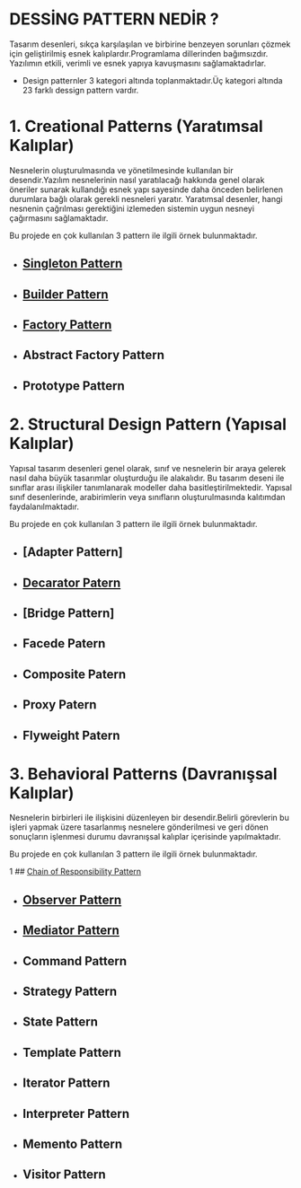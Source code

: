 # DESSİNG PATTERN NEDİR ?

Tasarım desenleri, sıkça karşılaşılan ve birbirine benzeyen sorunları çözmek için geliştirilmiş esnek kalıplardır.Programlama dillerinden bağımsızdır. Yazılımın etkili, verimli ve esnek yapıya kavuşmasını sağlamaktadırlar.

* Design patternler 3 kategori altında toplanmaktadır.Üç kategori altında 23 farklı dessign pattern vardır.

# 1. Creational Patterns (Yaratımsal Kalıplar)

Nesnelerin oluşturulmasında ve yönetilmesinde kullanılan bir desendir.Yazılım nesnelerinin nasıl yaratılacağı hakkında genel olarak öneriler sunarak kullandığı esnek yapı sayesinde daha önceden belirlenen durumlara bağlı olarak gerekli nesneleri yaratır. Yaratımsal desenler, hangi nesnenin çağrılması gerektiğini izlemeden sistemin uygun nesneyi çağırmasını sağlamaktadır.

Bu projede en çok kullanılan 3 pattern ile ilgili örnek bulunmaktadır.

  * ## [Singleton Pattern](https://github.com/ezgiyaman/Design_Patterns/tree/master/CreationalPatterns/SingletonPattern)
  * ## [Builder Pattern](https://github.com/ezgiyaman/Design_Patterns/tree/master/CreationalPatterns/BuilderPattern)
  * ## [Factory Pattern](https://github.com/ezgiyaman/Design_Patterns/tree/master/CreationalPatterns/FactoryMethod)
  * ## Abstract Factory Pattern
  * ## Prototype Pattern

# 2. Structural Design Pattern (Yapısal Kalıplar)

Yapısal tasarım desenleri genel olarak, sınıf ve nesnelerin bir araya gelerek nasıl daha büyük tasarımlar oluşturduğu ile alakalıdır. Bu tasarım deseni ile sınıflar arası ilişkiler tanımlanarak modeller daha basitleştirilmektedir. Yapısal sınıf desenlerinde, arabirimlerin veya sınıfların oluşturulmasında kalıtımdan faydalanılmaktadır.

Bu projede en çok kullanılan 3 pattern ile ilgili örnek bulunmaktadır.

* ## [Adapter Pattern]
* ## [Decarator Patern](https://github.com/ezgiyaman/Design_Patterns/tree/master/StructuralPatterns/DecoratorPattern)
* ## [Bridge Pattern]
* ## Facede Patern
* ## Composite Patern
* ## Proxy Patern
* ## Flyweight Patern

# 3. Behavioral Patterns (Davranışsal Kalıplar)

Nesnelerin birbirleri ile ilişkisini düzenleyen bir desendir.Belirli görevlerin bu işleri yapmak üzere tasarlanmış nesnelere gönderilmesi ve geri dönen sonuçların işlenmesi durumu davranışsal kalıplar içerisinde yapılmaktadır.

Bu projede en çok kullanılan 3 pattern ile ilgili örnek bulunmaktadır.

1 ## [Chain of Responsibility Pattern](https://github.com/ezgiyaman/Design_Patterns/tree/master/BehavioralPatterns/TheChainofResponsibility)
* ## [Observer Pattern](https://github.com/ezgiyaman/Design_Patterns/tree/master/BehavioralPatterns/ObserverPattern)
* ## [Mediator Pattern](https://github.com/ezgiyaman/Design_Patterns/tree/master/BehavioralPatterns/Mediator%20Pattern)
* ## Command Pattern
* ## Strategy Pattern
* ## State Pattern
* ## Template Pattern
* ## Iterator Pattern
* ## Interpreter Pattern
* ## Memento Pattern
* ## Visitor Pattern


